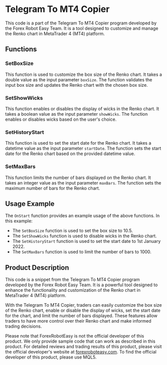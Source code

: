 # Telegram To MT4 Copier

This code is a part of the Telegram To MT4 Copier program developed by the Forex Robot Easy Team. It is a tool designed to customize and manage the Renko chart in MetaTrader 4 (MT4) platform.

## Functions

### SetBoxSize

This function is used to customize the box size of the Renko chart. It takes a double value as the input parameter `boxSize`. The function validates the input box size and updates the Renko chart with the chosen box size.

### SetShowWicks

This function enables or disables the display of wicks in the Renko chart. It takes a boolean value as the input parameter `showWicks`. The function enables or disables wicks based on the user's choice.

### SetHistoryStart

This function is used to set the start date for the Renko chart. It takes a datetime value as the input parameter `startDate`. The function sets the start date for the Renko chart based on the provided datetime value.

### SetMaxBars

This function limits the number of bars displayed on the Renko chart. It takes an integer value as the input parameter `maxBars`. The function sets the maximum number of bars for the Renko chart.

## Usage Example

The `OnStart` function provides an example usage of the above functions. In this example:
- The `SetBoxSize` function is used to set the box size to 10.5.
- The `SetShowWicks` function is used to disable wicks in the Renko chart.
- The `SetHistoryStart` function is used to set the start date to 1st January 2022.
- The `SetMaxBars` function is used to limit the number of bars to 1000.

## Product Description

This code is a snippet from the Telegram To MT4 Copier program developed by the Forex Robot Easy Team. It is a powerful tool designed to enhance the functionality and customization of the Renko chart in MetaTrader 4 (MT4) platform.

With the Telegram To MT4 Copier, traders can easily customize the box size of the Renko chart, enable or disable the display of wicks, set the start date for the chart, and limit the number of bars displayed. These features allow traders to have more control over their Renko chart and make informed trading decisions.

Please note that ForexRobotEasy is not the official developer of this product. We only provide sample code that can work as described in this product. For detailed reviews and trading results of this product, please visit the official developer's website at [forexroboteasy.com](https://forexroboteasy.com/forex-robot-review/telegram-to-mt4-copier-review-and-download-forex-software-for-easy-trading/). To find the official developer of this product, please use MQL5.
